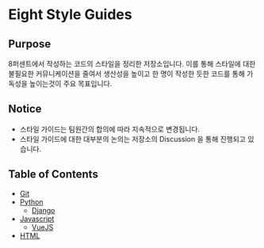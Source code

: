 Eight Style Guides
===========

## Purpose

8퍼센트에서 작성하는 코드의 스타일을 정리한 저장소입니다.
이를 통해 스타일에 대한 불필요한 커뮤니케이션을 줄여서 생산성을 높이고 한 명이 작성한 듯한 코드를 통해 가독성을 높이는것이 주요 목표입니다.

## Notice

- 스타일 가이드는 팀원간의 합의에 따라 지속적으로 변경됩니다.
- 스타일 가이드에 대한 대부분의 논의는 저장소의 Discussion 을 통해 진행되고 있습니다.

## Table of Contents

- [Git](Git)
- [Python](Python)
    - [Django](Python/Django)
- [Javascript](Javascript)
    - [VueJS](Javascript/VueJS)
- [HTML](HTML)
